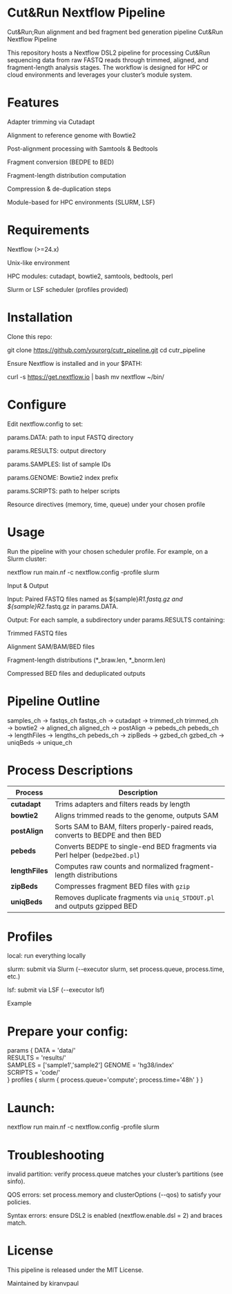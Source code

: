 # Cut&Run Nextflow Pipeline
Cut&Run;Run alignment and bed fragment bed generation pipeline
Cut&Run Nextflow Pipeline

This repository hosts a Nextflow DSL2 pipeline for processing Cut&Run sequencing data from raw FASTQ reads through trimmed, aligned, and fragment-length analysis stages. The workflow is designed for HPC or cloud environments and leverages your cluster’s module system.

# Features

Adapter trimming via Cutadapt

Alignment to reference genome with Bowtie2

Post-alignment processing with Samtools & Bedtools

Fragment conversion (BEDPE to BED)

Fragment-length distribution computation

Compression & de-duplication steps

Module-based for HPC environments (SLURM, LSF)

# Requirements

Nextflow (>=24.x)

Unix-like environment

HPC modules: cutadapt, bowtie2, samtools, bedtools, perl

Slurm or LSF scheduler (profiles provided)

# Installation

Clone this repo:

git clone https://github.com/yourorg/cutr_pipeline.git
cd cutr_pipeline

Ensure Nextflow is installed and in your $PATH:

curl -s https://get.nextflow.io | bash
mv nextflow ~/bin/

# Configure

Edit nextflow.config to set:

params.DATA: path to input FASTQ directory

params.RESULTS: output directory

params.SAMPLES: list of sample IDs

params.GENOME: Bowtie2 index prefix

params.SCRIPTS: path to helper scripts

Resource directives (memory, time, queue) under your chosen profile

# Usage

Run the pipeline with your chosen scheduler profile. For example, on a Slurm cluster:

nextflow run main.nf -c nextflow.config -profile slurm

Input & Output

Input: Paired FASTQ files named as ${sample}_R1_*.fastq.gz and ${sample}_R2_*.fastq.gz in params.DATA.

Output: For each sample, a subdirectory under params.RESULTS containing:

Trimmed FASTQ files

Alignment SAM/BAM/BED files

Fragment-length distributions (*_braw.len, *_bnorm.len)

Compressed BED files and deduplicated outputs

# Pipeline Outline

samples_ch -> fastqs_ch
fastqs_ch → cutadapt → trimmed_ch
trimmed_ch → bowtie2 → aligned_ch
aligned_ch → postAlign → pebeds_ch
pebeds_ch → lengthFiles → lengths_ch
pebeds_ch → zipBeds → gzbed_ch
gzbed_ch → uniqBeds → unique_ch

# Process Descriptions

| Process        | Description                                                                                  |
| -------------- | -------------------------------------------------------------------------------------------- |
| **cutadapt**     | Trims adapters and filters reads by length                                                 |
| **bowtie2**      | Aligns trimmed reads to the genome, outputs SAM                                            |
| **postAlign**    | Sorts SAM to BAM, filters properly-paired reads, converts to BEDPE and then BED            |
| **pebeds**       | Converts BEDPE to single-end BED fragments via Perl helper (`bedpe2bed.pl`)                |
| **lengthFiles**  | Computes raw counts and normalized fragment-length distributions                           |
| **zipBeds**      | Compresses fragment BED files with `gzip`                                                  |
| **uniqBeds**     | Removes duplicate fragments via `uniq_STDOUT.pl` and outputs gzipped BED                   |

# Profiles

local: run everything locally

slurm: submit via Slurm (--executor slurm, set process.queue, process.time, etc.)

lsf: submit via LSF (--executor lsf)

Example

# Prepare your config:

params {
  DATA    = 'data/'          
  RESULTS = 'results/'       
  SAMPLES = ['sample1','sample2']
  GENOME  = 'hg38/index'     
  SCRIPTS = 'code/'          
}
profiles {
  slurm { process.queue='compute'; process.time='48h' }
}

# Launch:

nextflow run main.nf -c nextflow.config -profile slurm

# Troubleshooting

invalid partition: verify process.queue matches your cluster’s partitions (see sinfo).

QOS errors: set process.memory and clusterOptions (--qos) to satisfy your policies.

Syntax errors: ensure DSL2 is enabled (nextflow.enable.dsl = 2) and braces match.

# License

This pipeline is released under the MIT License.

Maintained by kiranvpaul
